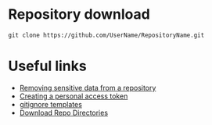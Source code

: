 # Repository download

```shell
git clone https://github.com/UserName/RepositoryName.git
```

# Useful links

- [Removing sensitive data from a repository](https://docs.github.com/en/authentication/keeping-your-account-and-data-secure/removing-sensitive-data-from-a-repository)
- [Creating a personal access token](https://docs.github.com/en/authentication/keeping-your-account-and-data-secure/creating-a-personal-access-token)
- [gitignore templates](https://github.com/github/gitignore)
- [Download Repo Directories](https://download-directory.github.io/)
